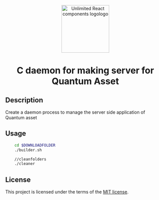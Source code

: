 <p align="center">
<img align="center" height="150" src="https://user-images.githubusercontent.com/43678736/138741489-35806003-0676-4b7b-a9fa-2038c3438ae6.png" alt="Unlimited React components logologo">

<h1 align="center"> C daemon for making server for Quantum Asset</h1>

</p>

## Description

Create a daemon process to manage the server side application of Quantum asset

## Usage

```sh
    cd $DOWNLOADFOLDER
    ./builder.sh

    //cleanfolders
    ./cleaner

```

## License

This project is licensed under the terms of the
[MIT license](/LICENSE).
